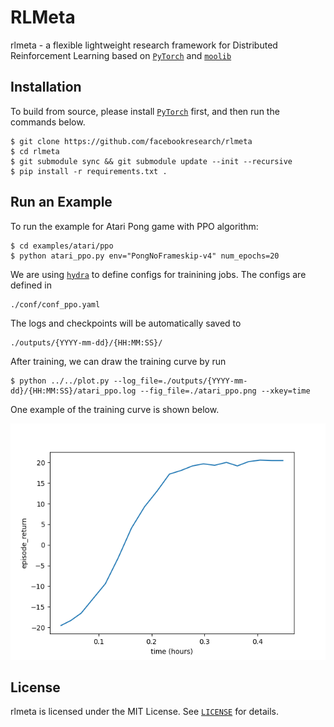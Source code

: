 # RLMeta

rlmeta - a flexible lightweight research framework for Distributed 
Reinforcement Learning based on [`PyTorch`](https://pytorch.org/) and 
[`moolib`](https://github.com/facebookresearch/moolib)

## Installation

To build from source, please install [`PyTorch`](https://pytorch.org/) first, 
and then run the commands below.

```
$ git clone https://github.com/facebookresearch/rlmeta
$ cd rlmeta
$ git submodule sync && git submodule update --init --recursive
$ pip install -r requirements.txt .
```

## Run an Example

To run the example for Atari Pong game with PPO algorithm:

```
$ cd examples/atari/ppo
$ python atari_ppo.py env="PongNoFrameskip-v4" num_epochs=20
```

We are using [`hydra`](https://hydra.cc/) to define configs for trainining jobs.
The configs are defined in

```
./conf/conf_ppo.yaml
```

The logs and checkpoints will be automatically saved to

```
./outputs/{YYYY-mm-dd}/{HH:MM:SS}/
```

After training, we can draw the training curve by run

```
$ python ../../plot.py --log_file=./outputs/{YYYY-mm-dd}/{HH:MM:SS}/atari_ppo.log --fig_file=./atari_ppo.png --xkey=time
```

One example of the training curve is shown below.

![atari_ppo](./docs/source/_static/img/atari_ppo.png)


## License
rlmeta is licensed under the MIT License. See [`LICENSE`](LICENSE) for details.
